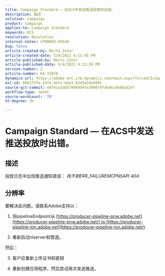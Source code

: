 ```yaml
---
title: Campaign Standard — 在ACS中发送推送投放时出错。
description: 描述
solution: Campaign
product: Campaign
applies-to: Campaign Standard
keywords: KCS
resolution: Resolution
internal-notes: CPGNREQ-95648
bug: false
article-created-by: Marta Zator
article-created-date: 5/4/2022 4:11:45 PM
article-published-by: Marta Zator
article-published-date: 5/4/2022 4:13:39 PM
version-number: 2
article-number: KA-15876
dynamics-url: https://adobe-ent.crm.dynamics.com/main.aspx?forceUCI=1&pagetype=entityrecord&etn=knowledgearticle&id=5d3f73df-c4cb-ec11-a7b5-6045bd00d4f5
exl-id: 66b1f3fe-2afe-4ef2-bbe1-62d3a1de999c
source-git-commit: e8f4ca2dd578944d4fe399074fab461de88ad247
workflow-type: tm+mt
source-wordcount: '78'
ht-degree: 3%

---
```


# Campaign Standard — 在ACS中发送推送投放时出错。

## 描述


投放日志中出现推送通知错误： *找不到ERR_FAILUREMCPNSAPI 404*


## 分辨率


要解决此问题，请联系Adobe支持以：

1. 将pipelineEndpoint从 [https://producer-pipeline-pnw.adobe.net](https://producer-pipeline-pnw.adobe.net/) to [https://producer-pipeline-lon.adobe.net](https://producer-pipeline-lon.adobe.net/)

2. 重新启动nlserver和管道。

然后：

3. 客户应重新上传证书和密钥

4. 重新创建应用程序，然后尝试再次发送推送。
